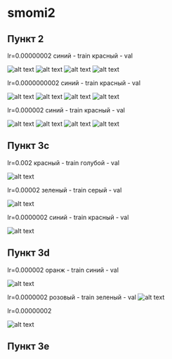 # smomi2
## Пункт 2

lr=0.00000002
синий - train
красный - val

![alt text](https://github.com/Uniderwy/smomi2/blob/main/1_train_ac.jpg)
![alt text](https://github.com/Uniderwy/smomi2/blob/main/1_train_loss.jpg)
![alt text](https://github.com/Uniderwy/smomi2/blob/main/1_val_acc.jpg)
![alt text](https://github.com/Uniderwy/smomi2/blob/main/1_val_loss.jpg)

lr=0.0000000002
синий - train
красный - val

![alt text](https://github.com/Uniderwy/smomi2/blob/main/2_train_acc.jpg)
![alt text](https://github.com/Uniderwy/smomi2/blob/main/2_train_loss.jpg)
![alt text](https://github.com/Uniderwy/smomi2/blob/main/2_val_acc.jpg)
![alt text](https://github.com/Uniderwy/smomi2/blob/main/2_val_loss.jpg)

lr=0.000002
синий - train
красный - val

![alt text](https://github.com/Uniderwy/smomi2/blob/main/3_train_ac.jpg)
![alt text](https://github.com/Uniderwy/smomi2/blob/main/3_train_loss.jpg)
![alt text](https://github.com/Uniderwy/smomi2/blob/main/3_val_ac.jpg)
![alt text](https://github.com/Uniderwy/smomi2/blob/main/3_val_loss.jpg)

## Пункт 3с
lr=0.002
красный - train
голубой - val

![alt text](https://github.com/Uniderwy/smomi2/blob/main/3с_2_10-3.jpg)

lr=0.00002
зеленый - train
серый - val

![alt text](https://github.com/Uniderwy/smomi2/blob/main/3с_2_10-5.jpg)

lr=0.0000002
синий - train
красный - val

![alt text](https://github.com/Uniderwy/smomi2/blob/main/3с_2_10-7.jpg)

## Пункт 3d

lr=0.000002
оранж - train
синий - val

![alt text](https://github.com/Uniderwy/smomi2/blob/main/3d_2_10-6.jpg)

lr=0.0000002
розовый - train
зеленый - val
![alt text](https://github.com/Uniderwy/smomi2/blob/main/3d_2_10-7.jpg)

lr=0.00000002

![alt text](https://github.com/Uniderwy/smomi2/blob/main/3d_2_10-8.jpg)

## Пункт 3e
